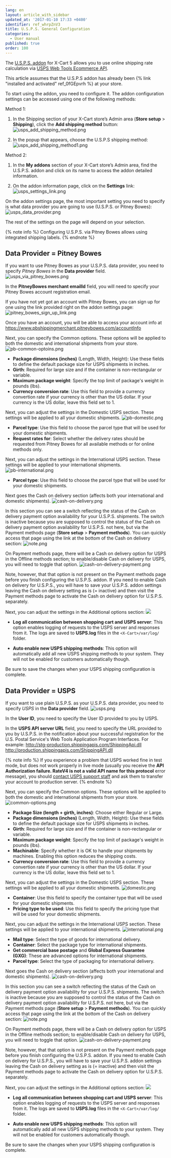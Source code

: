 ```yaml
---
lang: en
layout: article_with_sidebar
updated_at: '2017-01-10 17:33 +0400'
identifier: ref_whrpZnV3
title: U.S.P.S. General Configuration
categories:
  - User manual
published: true
order: 100
---
```

The [U.S.P.S. addon](http://www.x-cart.com/extensions/addons/usps.html) for X-Cart 5 allows you to use online shipping rate calculation via [USPS Web Tools Ecommerce API](http://www.usps.com/webtools).

This article assumes that the U.S.P.S addon has already been {% link "installed and activated" ref_0fGEpvrh %} at your store.

To start using the addon, you need to configure it. The addon configuration settings can be accessed using one of the following methods:

Method 1:

   1. In the Shipping section of your X-Cart store’s Admin area (**Store setup** > **Shipping**), click the **Add shipping method** button:
      ![usps_add_shipping_method.png]({{site.baseurl}}/attachments/ref_whrpZnV3/usps_add_shipping_method.png)

   2. In the popup that appears, choose the U.S.P.S shipping method:
      ![usps_add_shipping_method1.png]({{site.baseurl}}/attachments/ref_whrpZnV3/usps_add_shipping_method1.png)

Method 2:

   1. In the **My addons** section of your X-Cart store’s Admin area, find the U.S.P.S. addon and click on its name to access the addon detailed information.
   
   2. On the addon information page, click on the **Settings** link:
      ![usps_settings_link.png]({{site.baseurl}}/attachments/ref_whrpZnV3/usps_settings_link.png)


On the addon settings page, the most important setting you need to specify is what data provider you are going to use (U.S.P.S. or Pitney Bowes):
      ![usps_data_provider.png]({{site.baseurl}}/attachments/ref_whrpZnV3/usps_data_provider.png)

The rest of the settings on the page will depend on your selection. 

{% note info %}
Configuring U.S.P.S. via Pitney Bowes allows using integrated shipping labels.
{% endnote %}

## Data Provider = Pitney Bowes

If you want to use Pitney Bowes as your U.S.P.S. data provider, you need to specify _Pitney Bowes_
in the **Data provider** field.
![usps_via_pitney_bowes.png]({{site.baseurl}}/attachments/ref_whrpZnV3/usps_via_pitney_bowes.png)

In the **PitneyBowes merchant emailId** field, you will need to specify your Pitney Bowes account registration email. 

If you have not yet got an account with Pitney Bowes, you can sign up for one using the link provided right on the addon settings page:
![pitney_bowes_sign_up_link.png]({{site.baseurl}}/attachments/ref_whrpZnV3/pitney_bowes_sign_up_link.png)

Once you have an account, you will be able to access your account info at https://www.pbshippingmerchant.pitneybowes.com/accountInfo 

Next, you can specify the Common options. These options will be applied to both the domestic and international shipments from your store.
   ![pb-common-optoins.png]({{site.baseurl}}/attachments/ref_whrpZnV3/pb-common-optoins.png)
   
   *   **Package dimensions (inches)** (Length, Width, Height): Use these fields to define the default package size for USPS shipments in inches.
   *   **Girth**: Required for large size and if the container is non-rectangular or variable.
   *   **Maximum package weight**: Specify the top limit of package's weight in pounds (lbs).
   *   **Currency conversion rate**: Use this field to provide a currency convertion rate if your currency is other than the US dollar. If your currency is the US dollar, leave this field set to 1.

Next, you can adjust the settings in the Domestic USPS section. These settings will be applied to all your domestic shipments.
   ![pb-domestic.png]({{site.baseurl}}/attachments/ref_whrpZnV3/pb-domestic.png)
   
   * **Parcel type**: Use this field to choose the parcel type that will be used for your domestic shipments.
   * **Request rates for**: Select whether the delivery rates should be requested from Pitney Bowes for all available methods or for online methods only.

Next, you can adjust the settings in the International USPS section. These settings will be applied to your international shipments.
   ![pb-international.png]({{site.baseurl}}/attachments/ref_whrpZnV3/pb-international.png)
   
   * **Parcel type**: Use this field to choose the parcel type that will be used for your domestic shipments.

Next goes the Cash on delivery section (affects both your international and domestic shipments). 
![cash-on-delivery.png]({{site.baseurl}}/attachments/ref_whrpZnV3/cash-on-delivery.png)

In this section you can see a switch reflecting the status of the Cash on delivery payment option availability for your U.S.P.S. shipments. The switch is inactive because you are supposed to control the status of the Cash on delivery payment option availability for U.S.P.S. not here, but via the Payment methods page (**Store setup** > **Payment methods**). You can quickly access that page using the link at the bottom of the Cash on delivery section:
![note.png]({{site.baseurl}}/attachments/ref_whrpZnV3/note.png)

On Payment methods page, there will be a Cash on delivery option for USPS in the Offline methods section; to enable/disable Cash on delivery for USPS, you will need to toggle that option. 
![cash-on-delivery-payment.png]({{site.baseurl}}/attachments/ref_whrpZnV3/cash-on-delivery-payment.png)

Note, however, that that option is not present on the Payment methods page before you finish configuring the U.S.P.S. addon. If you need to enable Cash on delivery for U.S.P.S., you will have to save your U.S.P.S. addon settings leaving the Cash on delivery setting as is (= inactive) and then visit the Payment methods page to activate the Cash on delivery option for U.S.P.S. separately.

Next, you can adjust the settings in the Additional options section:
![]({{site.baseurl}}/attachments/8225090/8356034.png)

   * **Log all communication between shopping cart and USPS server**: This option enables logging of requests to the USPS server and responses from it. The logs are saved to **USPS.log** files in the `<X-Cart>/var/log/` folder.

   * **Auto enable new USPS shipping methods**: This option will automatically add all new USPS shipping methods to your system. They will not be enabled for customers automatically though.

Be sure to save the changes when your USPS shipping configuration is complete.

## Data Provider = USPS
If you want to use plain U.S.P.S. as your U.S.P.S. data provider, you need to specify _USPS_
in the **Data provider** field.
![usps.png]({{site.baseurl}}/attachments/ref_whrpZnV3/usps.png)

In the **User ID**, you need to specify the User ID provided to you by USPS.

In the **USPS API server URL** field, you need to specify the URL provided to you by U.S.P.S. in the notification about your successful registration for the U.S. Postal Service's Web Tools Application Program Interfaces. For example:
http://stg-production.shippingapis.com/ShippingApi.dll
http://production.shippingapis.com/ShippingAPI.dll

{% note info %}
If you experience a problem that USPS worked fine in test mode, but does not work properly in live mode (usually you receive the **API Authorization failure. RateV4 is not a valid API name for this protocol** error message), you should [contact USPS support staff](https://www.usps.com/help/contact-us.htm) and ask them to transfer your account to production server.
{% endnote %}

Next, you can specify the Common options. These options will be applied to both the domestic and international shipments from your store.
   ![common-options.png]({{site.baseurl}}/attachments/ref_whrpZnV3/common-options.png)
   
   *   **Package Size (length + girth, inches)**: Choose either Regular or Large.
   *   **Package dimensions (inches)** (Length, Width, Height): Use these fields to define the default package size for USPS shipments in inches.
   *   **Girth**: Required for large size and if the container is non-rectangular or variable.
   *   **Maximum package weight**: Specify the top limit of package's weight in pounds (lbs).
   *   **Machinable**: Specify whether it is OK to handle your shipments by machines. Enabling this option reduces the shipping costs.
   *   **Currency conversion rate**: Use this field to provide a currency convertion rate if your currency is other than the US dollar. If your currency is the US dollar, leave this field set to 1.

Next, you can adjust the settings in the Domestic USPS section. These settings will be applied to all your domestic shipments.
   ![domestic.png]({{site.baseurl}}/attachments/ref_whrpZnV3/domestic.png)

   *   **Container**: Use this field to specify the container type that will be used for your domestic shipments.
   *   **Pricing type to be used**: Use this field to specify the pricing type that will be used for your domestic shipments.

Next, you can adjust the settings in the International USPS section. These settings will be applied to your international shipments.
   ![international.png]({{site.baseurl}}/attachments/ref_whrpZnV3/international.png)
   
   *   **Mail type**: Select the type of goods for international delivery.
   *   **Container**: Select the package type for international shipments.
   *   **Get commercial base postage** and **Global Express Guarantee (GXG)**: These are advanced options for international shipments.
   *   **Parcel type**: Select the type of packaging for international delivery.

Next goes the Cash on delivery section (affects both your international and domestic shipments). 
![cash-on-delivery.png]({{site.baseurl}}/attachments/ref_whrpZnV3/cash-on-delivery.png)

In this section you can see a switch reflecting the status of the Cash on delivery payment option availability for your U.S.P.S. shipments. The switch is inactive because you are supposed to control the status of the Cash on delivery payment option availability for U.S.P.S. not here, but via the Payment methods page (**Store setup** > **Payment methods**). You can quickly access that page using the link at the bottom of the Cash on delivery section:
![note.png]({{site.baseurl}}/attachments/ref_whrpZnV3/note.png)

On Payment methods page, there will be a Cash on delivery option for USPS in the Offline methods section; to enable/disable Cash on delivery for USPS, you will need to toggle that option. 
![cash-on-delivery-payment.png]({{site.baseurl}}/attachments/ref_whrpZnV3/cash-on-delivery-payment.png)

Note, however, that that option is not present on the Payment methods page before you finish configuring the U.S.P.S. addon. If you need to enable Cash on delivery for U.S.P.S., you will have to save your U.S.P.S. addon settings leaving the Cash on delivery setting as is (= inactive) and then visit the Payment methods page to activate the Cash on delivery option for U.S.P.S. separately.

Next, you can adjust the settings in the Additional options section:
![]({{site.baseurl}}/attachments/8225090/8356034.png)

   * **Log all communication between shopping cart and USPS server**: This option enables logging of requests to the USPS server and responses from it. The logs are saved to **USPS.log** files in the `<X-Cart>/var/log/` folder.

   * **Auto enable new USPS shipping methods**: This option will automatically add all new USPS shipping methods to your system. They will not be enabled for customers automatically though.

Be sure to save the changes when your USPS shipping configuration is complete.
